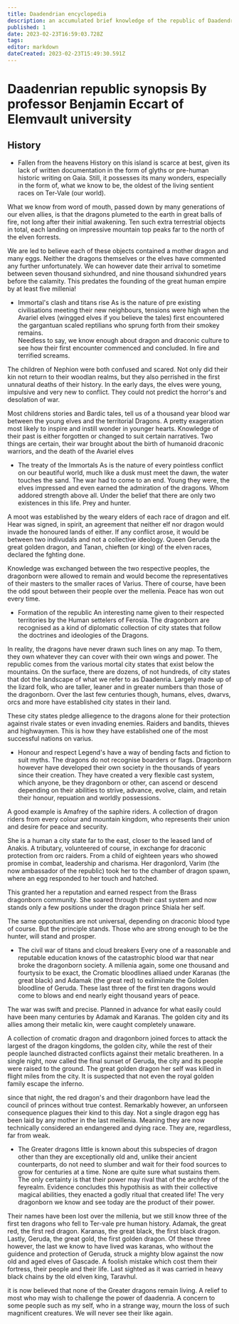 ```yaml
---
title: Daadendrian encyclopedia
description: an accumulated brief knowledge of the republic of Daadendria 
published: 1
date: 2023-02-23T16:59:03.728Z
tags: 
editor: markdown
dateCreated: 2023-02-23T15:49:30.591Z
---
```


# Daadenrian republic synopsis By professor Benjamin Eccart of Elemvault university
## History
- Fallen from the heavens
History on this island is scarce at best, given its lack of written documentation in the form of glyths or pre-human historic writing on Gaia.
Still, it possesses its many wonders, especially in the form of, what we know to be, the oldest of the living sentient races on Ter-Vale (our world).

What we know from word of mouth, passed down by many generations of our elven allies, is that the dragons plumeted to the earth in great balls of fire, not long after their initial awakening.  Ten such extra terrestrial objects in total, each landing on impressive mountain top peaks far to the north of the elven forrests.  

We are led to believe each of these objects contained a mother dragon and many eggs.  Neither the dragons themselves or the elves have commented any further unfortunately.  We can however date their arrival to sometime between seven thousand sixhundred, and nine thousand sixhundred years before the calamity.  This predates the founding of the great human empire by at least five millenia!

- Immortal's clash and titans rise
As is the nature of pre existing civilisations meeting their new neighbours, tensions were high when the Avariel elves (wingged elves if you believe the tales) first encountered the gargantuan scaled reptilians who sprung forth from their smokey remains.  
Needless to say, we know enough about dragon and draconic culture to see how their first encounter commenced and concluded.  In fire and terrified screams.

The children of Nephion were both confused and scared.  Not only did their kin not return to their woodlan realms, but they also perrished in the first unnatural deaths of their history. In the early days, the elves were young, impulsive and very new to conflict.  They could not predict the horror's and desolation of war.

Most childrens stories and Bardic tales, tell us of a thousand year blood war between the young elves and the territorial Dragons. A pretty exageration most likely to inspire and instill wonder in younger hearts.  Knowledge of their past is either forgotten or changed to suit certain narratives.  Two things are certain, their war brought about the birth of humanoid draconic warriors, and the death of the Avariel elves

- The treaty of the Immortals
As is the nature of every pointless conflict on our beautiful world, much like a dusk must meet the dawn, the water touches the sand.  The war had to come to an end.  Young they were, the elves impressed and even earned the admiration of the dragons.  Whom addored strength above all.  Under the belief that there are only two existences in this life.  Prey and hunter.  

A moot was established by the weary elders of each race of dragon and elf.  Hear was signed, in spirit, an agreement that neither elf nor dragon would invade the honoured lands of either.  If any conflict arose, it would be between two indivudals and not a collective ideology.  Queen Geruda the great golden dragon, and Tanan, chieften (or king) of the elven races, declared the fghting done.

Knowledge was exchanged between the two respective peoples, the dragonborn were allowed to remain and would become the representatives of their masters to the smaller races of Varius.  There of course, have been the odd spout between their people over the mellenia.  Peace has won out every time. 

- Formation of the republic
An interesting name given to their respected territories by the Human settelers of Ferosia.  The dragonborn are recognised as a kind of diplomatic collection of city states that follow the doctrines and ideologies of the Dragons.  

In reality, the dragons have never drawn such lines on any map.  To them, they own whatever they can cover with their own wings and power.  The republic comes from the various mortal city states that exist below the mountains.  On the surface, there are dozens, of not hundreds, of city states that dot the landscape of what we refer to as Daadenria. Largely made up of the lizard folk, who are taller, leaner and in greater numbers than those of the dragonborn.  Over the last few centuries though, humans, elves, dwarvs, orcs and more have established city states in their land.

These city states pledge alliegence to the dragons alone for their protection against rivale states or even invading enemies.  Raiders and bandits, thieves and highwaymen.  This is how they have established one of the most successful nations on varius.

- Honour and respect
Legend's have a way of bending facts and fiction to suit myths.  The dragons do not recognise boarders or flags. Dragonborn however have developed their own society in the thousands of years since their creation.  They have created a very flexible cast system, which anyone, be they dragonborn or other, can ascend or descend depending on their abilities to strive, advance, evolve, claim, and retain their honour, repuation and worldly possessions. 

A good example is Amafrey of the saphire riders.  A collection of dragon riders from every colour and mountain kingdom, who represents their union and desire for peace and security.  

She is a human a city state far to the east, closer to the leased land of Anakis.  A tributary, volunteered of course, in exchange for draconic protection from orc raiders.  From a child of eighteen years who showed promise in combat, leadership and charisma.  Her dragonlord, Varim (the now ambassador of the republic) took her to the chamber of dragon spawn, where an egg responded to her touch and hatched.  

This granted her a reputation and earned respect from the Brass dragonborn community.  She soared through their cast system and now stands only a few positions under the dragon prince Shiala her self.  

The same oppotunities are not universal, depending on draconic blood type of course. But the principle stands.  Those who are strong enough to be the hunter, will stand and prosper.  

- The civil war of titans and cloud breakers
Every one of a reasonable and reputable education knows of the catastrophic blood war that near broke the dragonborn society.  A millenia again, some one thousand and fourtysix to be exact, the Cromatic bloodlines alliaed under Karanas (the great black) and Adamak (the great red)  to exliminate the Golden bloodline of Geruda.  These last three of the first ten dragons would come to blows and end nearly eight thousand years of peace.  

The war was swift and precise.  Planned in advance for what easily could have been many centuries by Adamak and Karanas.  The golden city and its allies among their metalic kin, were caught completely unaware.  

A collection of cromatic dragon and dragonborn joined forces to attack the largest of the dragon kingdoms, the golden city, while the rest of their people launched distracted conflicts against their metalic breatheren.  In a single night, now called the final sunset of Geruda, the city and its people were raised to the ground.  The great golden dragon her self was killed in flight miles from the city.  It is suspected that not even the royal golden family escape the inferno.  

since that night, the red dragon's and their dragonborn have lead the council of princes without true contest.  Remarkably however, an unforseen consequence plagues their kind to this day.  Not a single dragon egg has been laid by any mother in the last meillenia.  Meaning they are now technically considered an endangered and dying race.  They are, regardless, far from weak.

- The Greater dragons
little is known about this subspecies of dragon other than they are exceptionally old and, unlike their ancient counterparts, do not need to slumber and wait for their food sources to grow for centuries at a time. None are quite sure what sustains them.  The only certainty is that their power may rival that of the archfey of the feyrealm.  Evidence concludes this hypothisis as with their collective magical abilities, they enacted a godly ritual that created life!  The very dragonborn we know and see today are the product of their power.  

Their names have been lost over the millenia, but we still know three of the first ten dragons who fell to Ter-vale pre human history.  Adamak, the great red, the first red dragon.  Karanas, the great black, the first black dragon.  Lastly, Geruda, the great gold, the first golden dragon.  Of these three however, the last we know to have lived was karanas, who without the guidence and protection of Geruda, struck a mighty blow against the now old and aged elves of Gascade. A foolish mistake which cost them their fortress, their people and their life.  Last sighted as it was carried in heavy black chains by the old elven king, Taravhul.  

it is now believed that none of the Greater dragons remain living.  A relief to most who may wish to challenge the power of daadenria.  A concern to some people such as my self, who in a strange way, mourn the loss of such magnificent creatures.  We will never see their like again.